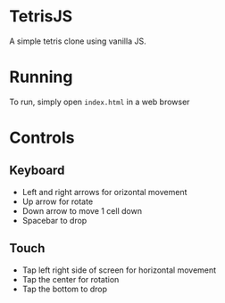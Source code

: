 # TetrisJS
A simple tetris clone using vanilla JS.

# Running
To run, simply open `index.html` in a web browser

# Controls

## Keyboard
* Left and right arrows for orizontal movement
* Up arrow for rotate
* Down arrow to move 1 cell down
* Spacebar to drop

## Touch
* Tap left right side of screen for horizontal movement
* Tap the center for rotation
* Tap the bottom to drop
